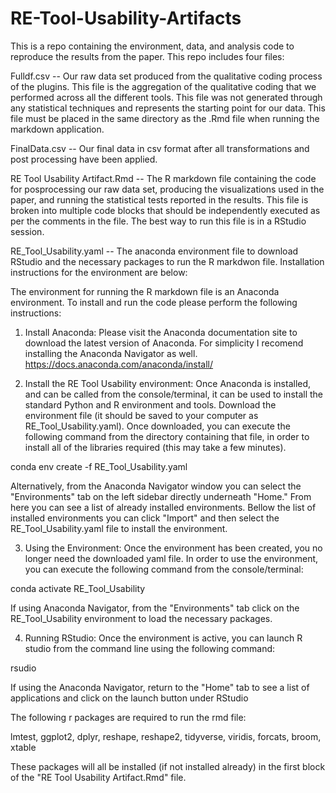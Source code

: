 # RE-Tool-Usability-Artifacts
This is a repo containing the environment, data, and analysis code to reproduce the results from the paper. This repo includes four files:

Fulldf.csv -- Our raw data set produced from the qualitative coding process of the plugins. This file is the aggregation of the qualitative coding that we performed across all the different tools. This file was not generated through any statistical techniques and represents the starting point for our data. This file must be placed in the same directory as the .Rmd file when running the markdown application.

FinalData.csv -- Our final data in csv format after all transformations and post processing have been applied.

RE Tool Usability Artifact.Rmd -- The R markdown file containing the code for posprocessing our raw data set, producing the visualizations used in the paper, and running the statistical tests reported in the results. This file is broken into multiple code blocks that should be independently executed as per the comments in the file. The best way to run this file is in a RStudio session.

RE_Tool_Usability.yaml -- The anaconda environment file to download RStudio and the necessary packages to run the R markdwon file. Installation instructions for the environment are below:

The environment for running the R markdown file is an Anaconda environment. To install and run the code please perform the following instructions:

1. Install Anaconda: Please visit the Anaconda documentation site to download the latest version of Anaconda. For simplicity I recomend installing the Anaconda Navigator as well. https://docs.anaconda.com/anaconda/install/

2. Install the RE Tool Usability environment: Once Anaconda is installed, and can be called from the console/terminal, it can be used to install the standard Python and R environment and tools. Download the environment file (it should be saved to your computer as RE_Tool_Usability.yaml). Once downloaded, you can execute the following command from the directory containing that file, in order to install all of the libraries required (this may take a few minutes).

  conda env create -f RE_Tool_Usability.yaml

  Alternatively, from the Anaconda Navigator window you can select the "Environments" tab on the left sidebar directly underneath "Home." From here you can see a list of  already installed environments. Bellow the list of installed environments you can click "Import" and then select the RE_Tool_Usability.yaml file to install the   environment.

3. Using the Environment: Once the environment has been created, you no longer need the downloaded yaml file. In order to use the environment, you can execute the      following command from the console/terminal:

  conda activate RE_Tool_Usability

  If using Anaconda Navigator, from the "Environments" tab click on the RE_Tool_Usability environment to load the necessary packages.

4. Running RStudio: Once the environment is active, you can launch R studio from the command line using the following command:

  rsudio

  If using the Anaconda Navigator, return to the "Home" tab to see a list of applications and click on the launch button under RStudio
  
  
The following r packages are required to run the rmd file:

lmtest, ggplot2, dplyr, reshape, reshape2, tidyverse, viridis, forcats, broom, xtable

These packages will all be installed (if not installed already) in the first block of the "RE Tool Usability Artifact.Rmd" file.
